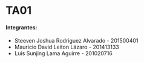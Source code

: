 # TA01

#### Integrantes:
* Steeven Joshua Rodriguez Alvarado - 201500401
* Mauricio David Leiton Lázaro - 201413133
* Luis Sunjing Lama Aguirre - 201020716